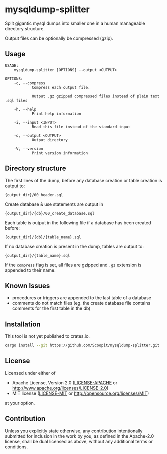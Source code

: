 # mysqldump-splitter

Split gigantic mysql dumps into smaller one in a human manageable directory structure.

Output files can be optionally be compressed (gzip).

## Usage

````
USAGE:
    mysqldump-splitter [OPTIONS] --output <OUTPUT>

OPTIONS:
    -c, --compress
            Compress each output file.

            Output .gz gzipped compressed files instead of plain text .sql files

    -h, --help
            Print help information

    -i, --input <INPUT>
            Read this file instead of the standard input

    -o, --output <OUTPUT>
            Output directory

    -V, --version
            Print version information
````

## Directory structure

The first lines of the dump, before any database creation or table creation is output
to:

````
{output_dir}/00_header.sql
````

Create database & use statements are output in

````
{output_dir}/{db}/00_create_database.sql
````

Each table is output in the following file if a database has been created before:

````
{output_dir}/{db}/{table_name}.sql
````

If no database creation is present in the dump, tables are output to:

````
{output_dir}/{table_name}.sql
````

If the `compress` flag is set, all files are gzipped and  `.gz` extension is appended
to their name.

## Known Issues

- procedures or triggers are appended to the last table of a database
- comments do not match files (eg. the create database file
  contains comments for the first table in the db)

## Installation

This tool is not yet published to crates.io.

````bash
cargo install --git https://github.com/Scoopit/mysqldump-splitter.git
````

## License

Licensed under either of

- Apache License, Version 2.0
   ([LICENSE-APACHE](LICENSE-APACHE) or <http://www.apache.org/licenses/LICENSE-2.0>)
- MIT license
   ([LICENSE-MIT](LICENSE-MIT) or <http://opensource.org/licenses/MIT>)

at your option.

## Contribution

Unless you explicitly state otherwise, any contribution intentionally submitted
for inclusion in the work by you, as defined in the Apache-2.0 license, shall be
dual licensed as above, without any additional terms or conditions.
